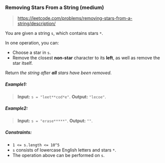 ### Removing Stars From a String (medium)

> https://leetcode.com/problems/removing-stars-from-a-string/description/

You are given a string `s`, which contains stars `*`.

In one operation, you can:

- Choose a star in `s`.
- Remove the closest **non-star** character to its **left**, as well as remove the star itself.

Return _the string after **all** stars have been removed_.

##### Example1:

> **Input:** `s = "leet**cod*e"`.
> **Output:** `"lecoe"`.

##### Example2:

> **Input:** `s = "erase*****"`.
> **Output:** `""`.

##### Constraints:

- `1 <= s.length <= 10^5`
- `s` consists of lowercase English letters and stars `*`.
- The operation above can be performed on `s`.
